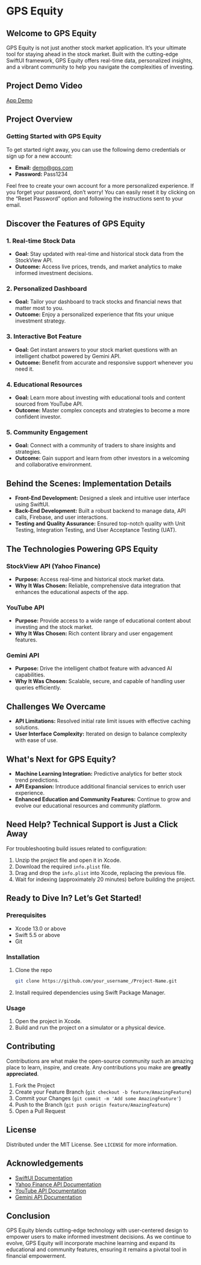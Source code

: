 # GPS Equity

## Welcome to GPS Equity

GPS Equity is not just another stock market application. It’s your ultimate tool for staying ahead in the stock market. Built with the cutting-edge SwiftUI framework, GPS Equity offers real-time data, personalized insights, and a vibrant community to help you navigate the complexities of investing.

## Project Demo Video

[App Demo](https://github.com/aasthas2022/GPSEquity/assets/126644082/7f313fa4-b5e6-4cb3-8932-fde0c5a70823)


## Project Overview

### Getting Started with GPS Equity

To get started right away, you can use the following demo credentials or sign up for a new account:

- **Email:** demo@gps.com
- **Password:** Pass1234

Feel free to create your own account for a more personalized experience. If you forget your password, don’t worry! You can easily reset it by clicking on the “Reset Password” option and following the instructions sent to your email.

## Discover the Features of GPS Equity

### 1. Real-time Stock Data

- **Goal:** Stay updated with real-time and historical stock data from the StockView API.
- **Outcome:** Access live prices, trends, and market analytics to make informed investment decisions.

### 2. Personalized Dashboard

- **Goal:** Tailor your dashboard to track stocks and financial news that matter most to you.
- **Outcome:** Enjoy a personalized experience that fits your unique investment strategy.

### 3. Interactive Bot Feature

- **Goal:** Get instant answers to your stock market questions with an intelligent chatbot powered by Gemini API.
- **Outcome:** Benefit from accurate and responsive support whenever you need it.

### 4. Educational Resources

- **Goal:** Learn more about investing with educational tools and content sourced from YouTube API.
- **Outcome:** Master complex concepts and strategies to become a more confident investor.

### 5. Community Engagement

- **Goal:** Connect with a community of traders to share insights and strategies.
- **Outcome:** Gain support and learn from other investors in a welcoming and collaborative environment.

## Behind the Scenes: Implementation Details

- **Front-End Development:** Designed a sleek and intuitive user interface using SwiftUI.
- **Back-End Development:** Built a robust backend to manage data, API calls, Firebase, and user interactions.
- **Testing and Quality Assurance:** Ensured top-notch quality with Unit Testing, Integration Testing, and User Acceptance Testing (UAT).

## The Technologies Powering GPS Equity

### StockView API (Yahoo Finance)

- **Purpose:** Access real-time and historical stock market data.
- **Why It Was Chosen:** Reliable, comprehensive data integration that enhances the educational aspects of the app.

### YouTube API

- **Purpose:** Provide access to a wide range of educational content about investing and the stock market.
- **Why It Was Chosen:** Rich content library and user engagement features.

### Gemini API

- **Purpose:** Drive the intelligent chatbot feature with advanced AI capabilities.
- **Why It Was Chosen:** Scalable, secure, and capable of handling user queries efficiently.

## Challenges We Overcame

- **API Limitations:** Resolved initial rate limit issues with effective caching solutions.
- **User Interface Complexity:** Iterated on design to balance complexity with ease of use.

## What's Next for GPS Equity?

- **Machine Learning Integration:** Predictive analytics for better stock trend predictions.
- **API Expansion:** Introduce additional financial services to enrich user experience.
- **Enhanced Education and Community Features:** Continue to grow and evolve our educational resources and community platform.

## Need Help? Technical Support is Just a Click Away

For troubleshooting build issues related to configuration:
1. Unzip the project file and open it in Xcode.
2. Download the required `info.plist` file.
3. Drag and drop the `info.plist` into Xcode, replacing the previous file.
4. Wait for indexing (approximately 20 minutes) before building the project.

## Ready to Dive In? Let’s Get Started!

### Prerequisites

- Xcode 13.0 or above
- Swift 5.5 or above
- Git

### Installation

1. Clone the repo
   ```sh
   git clone https://github.com/your_username_/Project-Name.git
   ```
2. Install required dependencies using Swift Package Manager.

### Usage

1. Open the project in Xcode.
2. Build and run the project on a simulator or a physical device.

## Contributing

Contributions are what make the open-source community such an amazing place to learn, inspire, and create. Any contributions you make are **greatly appreciated**.

1. Fork the Project
2. Create your Feature Branch (`git checkout -b feature/AmazingFeature`)
3. Commit your Changes (`git commit -m 'Add some AmazingFeature'`)
4. Push to the Branch (`git push origin feature/AmazingFeature`)
5. Open a Pull Request

## License

Distributed under the MIT License. See `LICENSE` for more information.

## Acknowledgements

- [SwiftUI Documentation](https://developer.apple.com/documentation/swiftui/)
- [Yahoo Finance API Documentation](https://www.yahoofinanceapi.com/)
- [YouTube API Documentation](https://developers.google.com/youtube)
- [Gemini API Documentation](https://docs.gemini.com/rest-api/)

## Conclusion

GPS Equity blends cutting-edge technology with user-centered design to empower users to make informed investment decisions. As we continue to evolve, GPS Equity will incorporate machine learning and expand its educational and community features, ensuring it remains a pivotal tool in financial empowerment.
